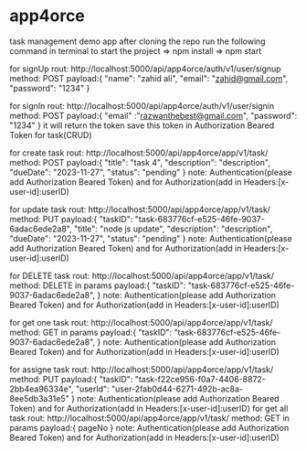 # app4orce
task management demo app
after cloning the repo run the following command in terminal to start the project
    => npm install
    => npm start

for signUp
    rout: http://localhost:5000/api/app4orce/auth/v1/user/signup
    method: POST
    payload:{
        "name": "zahid ali",
        "email": "zahid@gmail.com",
        "password": "1234"
    }

for signIn
    rout: http://localhost:5000/api/app4orce/auth/v1/user/signin
    method: POST
    payload:{
        "email" :"razwanthebest@gmail.com",
        "password": "1234"
}
it will return the token save this token in Authorization Beared Token for task(CRUD)

for create task
    rout: http://localhost:5000/api/app4orce/app/v1/task/
    method: POST
    payload:{
        "title": "task 4",
        "description": "description",
        "dueDate": "2023-11-27",
        "status": "pending"
    }
    note: Authentication(please add Authorization Beared Token) and for Authorization(add in Headers:[x-user-id]:userID)

for update task
    rout: http://localhost:5000/api/app4orce/app/v1/task/
    method: PUT
    payload:{
        "taskID": "task-683776cf-e525-46fe-9037-6adac6ede2a8",
        "title": "node js update",
        "description": "description",
        "dueDate": "2023-11-27",
        "status": "pending"
}
    note: Authentication(please add Authorization Beared Token) and for Authorization(add in Headers:[x-user-id]:userID)

for DELETE task
    rout: http://localhost:5000/api/app4orce/app/v1/task/
    method: DELETE
    in params
    payload:{
        "taskID": "task-683776cf-e525-46fe-9037-6adac6ede2a8",
    }
    note: Authentication(please add Authorization Beared Token) and for Authorization(add in Headers:[x-user-id]:userID)

for get one task
    rout: http://localhost:5000/api/app4orce/app/v1/task/
    method: GET
    in params
    payload:{
        "taskID": "task-683776cf-e525-46fe-9037-6adac6ede2a8",
    }
    note: Authentication(please add Authorization Beared Token) and for Authorization(add in Headers:[x-user-id]:userID)

for assigne task
    rout: http://localhost:5000/api/app4orce/app/v1/task/
    method: PUT
    payload:{
        "taskID": "task-f22ce956-f0a7-4406-8872-2bb4ea96334e",
        "userId": "user-2fab0d44-6271-492b-ac8a-8ee5db3a31e5"
    }
    note: Authentication(please add Authorization Beared Token) and for Authorization(add in Headers:[x-user-id]:userID)
for get all task
    rout: http://localhost:5000/api/app4orce/app/v1/task/
    method: GET
    in params
    payload:{
        pageNo
    }
    note: Authentication(please add Authorization Beared Token) and for Authorization(add in Headers:[x-user-id]:userID)
